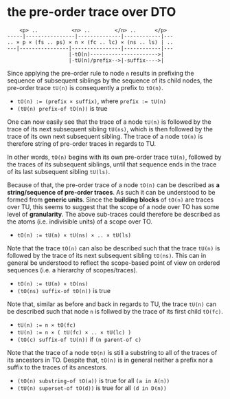 
<!-- ======================================================================= -->
# the pre-order trace over DTO

```
    <p> ..           <n> ..        </n> ..      </p>
-----|----------------|--------------|------------|---
.. × p × (fs .. ps) × n × (fc .. lc) × (ns .. ls) | ..
---|----------------|----------------|------------|---
                    |-tO(n)---------------------->|
                    |-tU(n)/prefix-->|-suffix---->|
```

Since applying the pre-order rule to node `n` results in prefixing the sequence
of subsequent siblings by the sequence of its child nodes, the pre-order trace
`tU(n)` is consequently a prefix to `tO(n)`.

* `tO(n) := (prefix × suffix)`, where `prefix := tU(n)`
* `(tU(n) prefix-of tO(n))` is true

One can now easily see that the trace of a node `tU(n)` is followed by the trace
of its next subsequent sibling `tU(ns)`, which is then followed by the trace of
its own next subsequent sibling. The trace of a node `tO(n)` is therefore string
of pre-order traces in regards to TU.

In other words, `tO(n)` begins with its own pre-order trace `tU(n)`, followed
by the traces of its subsequent siblings, until that sequence ends in the trace
of its last subsequent sibling `tU(ls)`.

Because of that, the pre-order trace of a node `tO(n)` can be described as
**a string/sequence of pre-order traces**. As such it can be understood to be
formed from **generic units**. Since the **building blocks** of `tO(n)` are
traces over TU, this seems to suggest that the scope of a node over TO has some
level of **granularity**. The above sub-traces could therefore be described as
the atoms (i.e. indivisible units) of a scope over TO.

* `tO(n) := tU(n) × tU(ns) × .. × tU(ls)`

Note that the trace `tO(n)` can also be described such that the trace `tU(n)`
is followed by the trace of its next subsequent sibling `tO(ns)`. This can in
general be understood to reflect the scope-based point of view on ordered
sequences (i.e. a hierarchy of scopes/traces).

* `tO(n) := tU(n) × tO(ns)`
* `(tO(ns) suffix-of tO(n))` is true

Note that, similar as before and back in regards to TU, the trace `tU(n)` can be
described such that node `n` is follwed by the trace of its first child `tO(fc)`.

* `tU(n) := n × tO(fc)`
* `tU(n) := n × ( tU(fc) × .. × tU(lc) )`
* `(tO(c) suffix-of tU(n))` if `(n parent-of c)`

Note that the trace of a node `tO(n)` is still a substring to all of the traces
of its ancestors in TO. Despite that, `tO(n)` is in general neither a prefix
nor a suffix to the traces of its ancestors.

* `(tO(n) substring-of tO(a))` is true for all `(a in A(n))`
* `(tU(n) superset-of tO(d))` is true for all `(d in D(n))`

